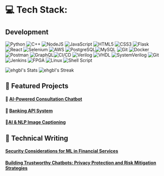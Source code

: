 # 💻 Tech Stack:

## Development 

![Python](https://img.shields.io/badge/python-3670A0?style=for-the-badge&logo=python&logoColor=ffdd54)
![C++](https://img.shields.io/badge/c++-%2300599C.svg?style=for-the-badge&logo=c%2B%2B&logoColor=white)
![NodeJS](https://img.shields.io/badge/node.js-6DA55F?style=for-the-badge&logo=node.js&logoColor=white) ![JavaScript](https://img.shields.io/badge/javascript-%23323330.svg?style=for-the-badge&logo=javascript&logoColor=%23F7DF1E) ![HTML5](https://img.shields.io/badge/html5-%23E34F26.svg?style=for-the-badge&logo=html5&logoColor=white) ![CSS3](https://img.shields.io/badge/css3-%231572B6.svg?style=for-the-badge&logo=css3&logoColor=white) ![Flask](https://img.shields.io/badge/flask-%23000.svg?style=for-the-badge&logo=flask&logoColor=white) ![React](https://img.shields.io/badge/react-%2320232a.svg?style=for-the-badge&logo=react&logoColor=%2361DAFB) ![Selenium](https://img.shields.io/badge/-selenium-%43B02A?style=for-the-badge&logo=selenium&logoColor=white) ![AWS](https://img.shields.io/badge/AWS-%23FF9900.svg?style=for-the-badge&logo=amazon-aws&logoColor=white) ![PostgreSQL](https://img.shields.io/badge/postgresql-%23316192.svg?style=for-the-badge&logo=postgresql&logoColor=white)![MySQL](https://img.shields.io/badge/mysql-4479A1.svg?style=for-the-badge&logo=mysql&logoColor=white) ![Git](https://img.shields.io/badge/git-%23F05033.svg?style=for-the-badge&logo=git&logoColor=white) ![Docker](https://img.shields.io/badge/docker-%230db7ed.svg?style=for-the-badge&logo=docker&logoColor=white) ![Postman](https://img.shields.io/badge/Postman-FF6C37?style=for-the-badge&logo=postman&logoColor=white) ![GraphQL](https://img.shields.io/badge/-GraphQL-E10098?style=for-the-badge&logo=graphql&logoColor=white)![CI/CD](https://img.shields.io/badge/CI%2FCD-%23FF6B35.svg?style=for-the-badge&logoColor=white)
![Verilog](https://img.shields.io/badge/Verilog-red?style=for-the-badge&logo=v&logoColor=white)
![VHDL](https://img.shields.io/badge/VHDL-purple?style=for-the-badge&logo=v&logoColor=white)
![SystemVerilog](https://img.shields.io/badge/SystemVerilog-darkred?style=for-the-badge&logo=systemverilog&logoColor=white)
![Git](https://img.shields.io/badge/git-%23F05033.svg?style=for-the-badge&logo=git&logoColor=white)
![Jenkins](https://img.shields.io/badge/jenkins-%232C5263.svg?style=for-the-badge&logo=jenkins&logoColor=white)
![FPGA](https://img.shields.io/badge/FPGA-blue?style=for-the-badge&logo=xilinx&logoColor=white)
![Linux](https://img.shields.io/badge/Linux-FCC624?style=for-the-badge&logo=linux&logoColor=black)
![Shell Script](https://img.shields.io/badge/shell_script-%23121011.svg?style=for-the-badge&logo=gnu-bash&logoColor=white)

<!-- Weekly coding activity breakdown -->

![ehgbl's Stats](https://github-readme-stats.vercel.app/api?username=ehgbl&theme=buefy&show_icons=true&hide_border=true&count_private=false)
![ehgbl's Streak](https://github-readme-streak-stats.herokuapp.com/?user=ehgbl&theme=buefy&hide_border=true)

## 🚀 Featured Projects

#### 💬 [AI-Powered Consultation Chatbot](https://github.com/ehgbl/chatbot)

#### 🏦 [Banking API System](https://github.com/ehgbl/bankingapi)

#### 📄[AI & NLP Image Captioning](https://github.com/ehgbl/ai-image-caption)

## 📝 Technical Writing

#### [Security Considerations for ML in Financial Services](https://medium.com/@eden.hgb/security-for-ml-in-financial-services-2e918c650159)

#### [Building Trustworthy Chatbots: Privacy Protection and Risk Mitigation Strategies](https://medium.com/@eden.hgb/building-trustworthy-chatbots-privacy-protection-and-risk-mitigation-strategies-2975e169f9f1)
